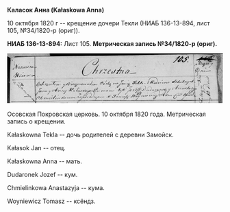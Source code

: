 **Каласок Анна (Kałaskowa Anna)**

10 октября 1820 г -- крещение дочери Текли (НИАБ 136-13-894, лист 105,
№34/1820-р (ориг)).

**НИАБ 136-13-894:** Лист 105. **Метрическая запись №34/1820-р (ориг).**

![](./media/f68e1193832b6cd087cbde970102b5b78f824f06.png)

Осовская Покровская церковь. 10 октября 1820 года. Метрическая запись о
крещении.

Kałaskowna Tekla -- дочь родителей с деревни Замойск.

Kałasok Jan -- отец.

Kałaskowna Anna -- мать.

Dudaronek Jozef -- кум.

Chmielinkowa Anastazyja -- кума.

Woyniewicz Tomasz -- ксёндз.
